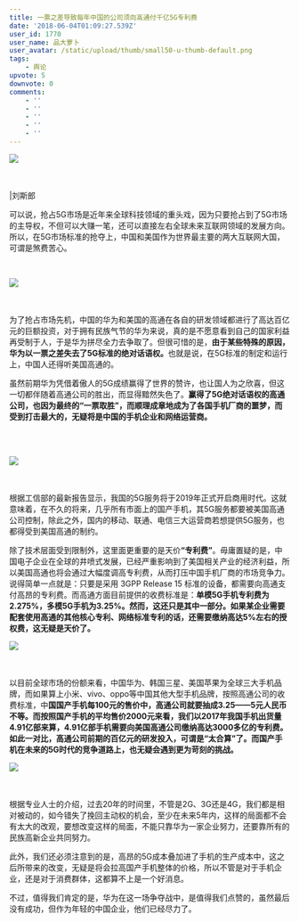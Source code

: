 ```yaml
---
title: 一票之差导致每年中国的公司须向高通付千亿5G专利费
date: '2018-06-04T01:09:27.539Z'
user_id: 1770
user_name: 品大萝卜
user_avatar: /static/upload/thumb/small50-u-thumb-default.png
tags:
    - 舆论
upvote: 5
downvote: 0
comments:
    - ''
    - ''
    - ''
    - ''
    - ''
---
```


<div class="show-content-free"><div class="image-package"><div class="image-container" style="background-color: transparent;"><div class="image-container-fill" style=""><div class="image-view"><img src="//web.archive.org:443/web/20180619173905im_/https://upload-images.jianshu.io/upload_images/8825401-d4b04e11245ea3ba.jpg?imageMogr2/auto-orient/strip%7CimageView2/2/w/700" style="" class=""></div></div><div class="image-caption"><br></div><div class="image-caption"><br></div></div><p>|刘斯郎<br></p><p>可以说，抢占5G市场是近年来全球科技领域的重头戏，因为只要抢占到了5G市场的主导权，不但可以大赚一笔，还可以直接左右全球未来互联网领域的发展方向。所以，在5G市场标准的抢夺上，中国和美国作为世界最主要的两大互联网大国，可谓是煞费苦心。</p><p><br></p><div class="image-package"><div class="image-container" style="background-color: transparent;"><div class="image-container-fill" style=""></div><div class="image-view"><img src="//web.archive.org:443/web/20180619173905im_/https://upload-images.jianshu.io/upload_images/8825401-babea05726498f70.jpg?imageMogr2/auto-orient/strip%7CimageView2/2/w/700" style="" class=""></div></div><div class="image-caption"><br></div><div class="image-caption"><br></div></div><p>为了抢占市场先机，中国的华为和美国的高通在各自的研发领域都进行了高达百亿元的巨额投资，对于拥有民族气节的华为来说，真的是不愿意看到自己的国家利益再受制于人，于是华为拼尽全力去争取了。但很可惜的是，<b>由于某些特殊的原因，华为以一票之差失去了5G标准的绝对话语权。</b>也就是说，在5G标准的制定和运行上，中国人还得听美国高通的。</p><p>虽然前期华为凭借着傲人的5G成绩赢得了世界的赞许，也让国人为之欣喜，但这一切都伴随着高通公司的胜出，而显得黯然失色了。<b>赢得了5G绝对话语权的高通公司，也因为最终的“一票取胜”，而顺理成章地成为了各国手机厂商的噩梦，而受到打击最大的，无疑将是中国的手机企业和网络运营商。</b></p><p><b><br></b><br></p><p></p><div class="image-package"><div class="image-container" style="background-color: transparent;"><div class="image-container-fill" style=""></div><div class="image-view"><img src="//web.archive.org:443/web/20180619173905im_/https://upload-images.jianshu.io/upload_images/8825401-56d438d5d947240e.jpg?imageMogr2/auto-orient/strip%7CimageView2/2/w/498" style="" class=""></div></div><div class="image-caption"><br></div><div class="image-caption"><br></div></div><p>根据工信部的最新报告显示，我国的5G服务将于2019年正式开启商用时代。这就意味着，在不久的将来，几乎所有市面上的国产手机，其5G服务都要被美国高通公司控制，除此之外，国内的移动、联通、电信三大运营商若想提供5G服务，也都得受到美国高通的制约。</p><p>除了技术层面受到限制外，这里面更重要的是天价<b>“专利费”</b>。毋庸置疑的是，中国电子企业在全球的井喷式发展，已经严重影响到了美国相关产业的经济利益，所以美国高通也将会通过大幅度调高专利费，从而打压中国手机厂商的市场竞争力。说得简单一点就是：只要是采用 3GPP Release 15 标准的设备，都需要向高通支付高昂的专利费。而高通方面目前提供的收费标准是：<b>单模5G手机专利费为2.275%，多模5G手机为3.25%。然而，这还只是其中一部分。如果某企业需要配套使用高通的其他核心专利、网络标准专利的话，还需要缴纳高达5%左右的授权费，这无疑是天价了。<br></b></p><p></p><div class="image-package"><div class="image-container" style="background-color: transparent;"><div class="image-container-fill" style=""></div><div class="image-view"><img src="//web.archive.org:443/web/20180619173905im_/https://upload-images.jianshu.io/upload_images/8825401-4161930a83745317.jpg?imageMogr2/auto-orient/strip%7CimageView2/2/w/500" style="" class=""></div></div><div class="image-caption"><br></div><div class="image-caption"><br></div></div><p>以目前全球市场的份额来看，中国华为、韩国三星、美国苹果为全球三大手机品牌，而如果算上小米、vivo、oppo等中国其他大型手机品牌，按照高通公司的收费标准，中<b>国国产手机每100元的售价中，高通公司就要抽成3.25——5元人民币不等。而按照国产手机的平均售价2000元来看，我们以2017年我国手机出货量4.91亿部来算，4.91亿部手机需要向美国高通公司缴纳高达3000多亿的专利费。如此一对比，高通公司前期的百亿元的研发投入，可谓是“太合算”了。而国产手机在未来的5G时代的竞争道路上，也无疑会遇到更为苛刻的挑战。</b></p><p><b></b></p><div class="image-package"><div class="image-container" style="background-color: transparent;"><div class="image-container-fill" style=""></div><div class="image-view"><img src="//web.archive.org:443/web/20180619173905im_/https://upload-images.jianshu.io/upload_images/8825401-3d09a36487e3c405.jpg?imageMogr2/auto-orient/strip%7CimageView2/2/w/700" style="" class=""></div></div><div class="image-caption"><br></div><div class="image-caption"><br></div><p></p></div><p>根据专业人士的介绍，过去20年的时间里，不管是2G、3G还是4G，我们都是相对被动的，如今错失了挽回主动权的机会，至少在未来5年内，这样的局面都不会有太大的改观，要想改变这样的局面，不能只靠华为一家企业努力，还要靠所有的民族高新企业共同努力。</p><p>此外，我们还必须注意到的是，高昂的5G成本叠加进了手机的生产成本中，这之后所带来的改变，无疑是将会拉高国产手机整体的价格，所以不管是对于手机企业，还是对于消费群体，这都算不上是一个好消息。<br></p><p>不过，值得我们肯定的是，华为在这一场争夺战中，是值得我们点赞的，虽然最后没有成功，但作为年轻的中国企业，他们已经尽力了。</p></div></div>
